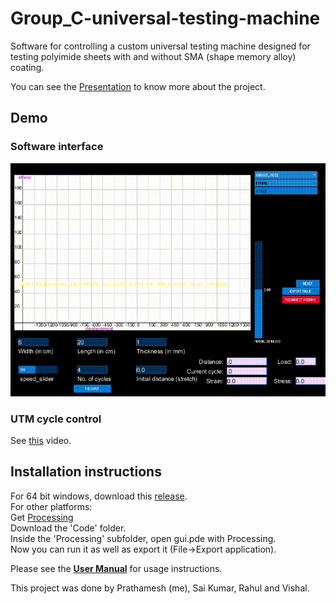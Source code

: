# Group_C-universal-testing-machine
Software for controlling a custom universal testing machine designed for testing polyimide  sheets with and without SMA (shape memory alloy) coating.

You can see the [Presentation](https://github.com/neatpun/Group_C-universal-testing-machine/tree/master/Presentation%20%26%20demo%20videos) to know more about the project.

## Demo
### Software interface
![GUI demonstration GIF](https://raw.githubusercontent.com/neatpun/Group_C-universal-testing-machine/master/Presentation%20%26%20demo%20videos/GIF%20(for%20readme)/Software-demo.gif)
### UTM cycle control
See [this](https://github.com/neatpun/Group_C-universal-testing-machine/blob/master/Presentation%20%26%20demo%20videos/UTM%20cycle%20control%20demo.mp4) video.

## Installation instructions
For 64 bit windows, download this [release](https://github.com/neatpun/Group_C-universal-testing-machine/releases/tag/v3).  
For other platforms:  
Get [Processing](https://processing.org/download/)  
Download the 'Code' folder.  
Inside the 'Processing' subfolder, open gui.pde with Processing.  
Now you can run it as well as export it (File->Export application).  

Please see the [**User Manual**](https://github.com/neatpun/Group_C-universal-testing-machine/tree/master/User%20Manual) for usage instructions.


This project was done by Prathamesh (me), Sai Kumar, Rahul and Vishal.